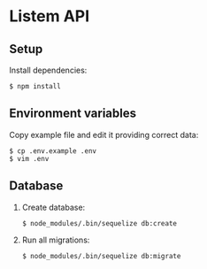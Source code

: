 # Listem API

## Setup

Install dependencies:

```
$ npm install
```

## Environment variables

Copy example file and edit it providing correct data:

```
$ cp .env.example .env
$ vim .env
```

## Database

1. Create database:

    ```
    $ node_modules/.bin/sequelize db:create
    ```

2. Run all migrations:

    ```
    $ node_modules/.bin/sequelize db:migrate
    ```
